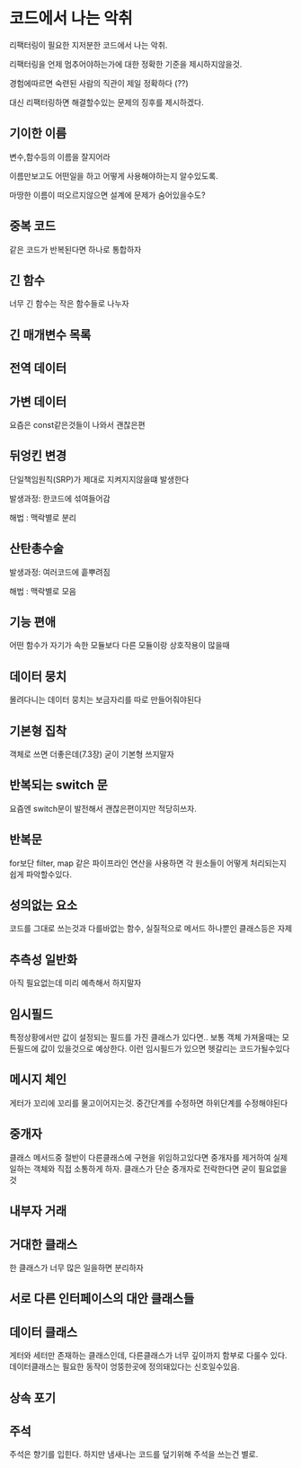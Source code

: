 # 코드에서 나는 악취

리팩터링이 필요한 지저분한 코드에서 나는 악취.

리팩터링을 언제 멈추어야하는가에 대한 정확한 기준을 제시하지않을것.

경험에따르면 숙련된 사람의 직관이 제일 정확하다 (??)

대신 리팩터링하면 해결할수있는 문제의 징후를 제시하겠다.

## 기이한 이름

변수,함수등의 이름을 잘지어라

이름만보고도 어떤일을 하고 어떻게 사용해야하는지 알수있도록.

마땅한 이름이 떠오르지않으면 설계에 문제가 숨어있을수도?

## 중복 코드

같은 코드가 반복된다면 하나로 통합하자

## 긴 함수

너무 긴 함수는 작은 함수들로 나누자

## 긴 매개변수 목록

## 전역 데이터

## 가변 데이터

요즘은 const같은것들이 나와서 괜찮은편

## 뒤엉킨 변경

단일책임원칙(SRP)가 제대로 지켜지지않을떄 발생한다

발생과정: 한코드에 섞여들어감

해법 : 맥락별로 분리

## 산탄총수술

발생과정: 여러코드에 흩뿌려짐

해법 : 맥락별로 모음

## 기능 편애

어떤 함수가 자기가 속한 모듈보다 다른 모듈이랑 상호작용이 많을때

## 데이터 뭉치

몰려다니는 데이터 뭉치는 보금자리를 따로 만들어줘야된다

## 기본형 집착

객체로 쓰면 더좋은데(7.3장) 굳이 기본형 쓰지말자

## 반복되는 switch 문

요즘엔 switch문이 발전해서 괜찮은편이지만 적당히쓰자.

## 반복문

for보단 filter, map 같은 파이프라인 연산을 사용하면 각 원소들이 어떻게 처리되는지 쉽게 파악할수있다.

## 성의없는 요소

코드를 그대로 쓰는것과 다를바없는 함수, 실질적으로 메서드 하나뿐인 클래스등은 자제

## 추측성 일반화

아직 필요없는데 미리 예측해서 하지말자

## 임시필드

특정상황에서만 값이 설정되는 필드를 가진 클래스가 있다면.. 보통 객체 가져올때는 모든필드에 값이 있을것으로 예상한다. 이런 임시필드가 있으면 헷갈리는 코드가될수있다

## 메시지 체인

게터가 꼬리에 꼬리를 물고이어지는것. 중간단계를 수정하면 하위단계를 수정해야된다

## 중개자

클래스 메서드중 절반이 다른클래스에 구현을 위임하고있다면 중개자를 제거하여 실제 일하는 객체와 직접 소통하게 하자. 클래스가 단순 중개자로 전락한다면 굳이 필요없을것

## 내부자 거래

## 거대한 클래스

한 클래스가 너무 많은 일을하면 분리하자

## 서로 다른 인터페이스의 대안 클래스들

## 데이터 클래스

게터와 세터만 존재하는 클래스인데, 다른클래스가 너무 깊이까지 함부로 다룰수 있다. 데이터클래스는 필요한 동작이 엉뚱한곳에 정의돼있다는 신호일수있음.

## 상속 포기

## 주석

주석은 향기를 입힌다. 하지만 냄새나는 코드를 덮기위해 주석을 쓰는건 별로.
